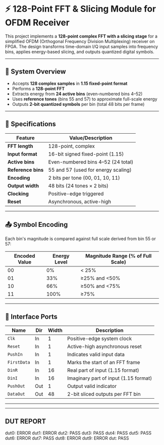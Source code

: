 
# ⚡ 128-Point FFT & Slicing Module for OFDM Receiver  

This project implements a **128-point complex FFT with a slicing stage** for a simplified OFDM (Orthogonal Frequency Division Multiplexing) receiver on FPGA. The design transforms time-domain I/Q input samples into frequency bins, applies energy-based slicing, and outputs quantized digital symbols.  

---

## 📘 System Overview  

- Accepts **128 complex samples** in **1.15 fixed-point format**  
- Performs a **128-point FFT**  
- Extracts energy from **24 active bins** (even-numbered bins 4–52)  
- Uses **reference tones** (bins 55 and 57) to approximate full-scale energy  
- Outputs **2-bit quantized symbols** per bin (total 48 bits per frame)  

---

## 🔧 Specifications  

| Feature            | Value/Description                              |
|---------------------|------------------------------------------------|
| **FFT length**      | 128-point, complex                             |
| **Input format**    | 16-bit signed fixed-point (1.15)               |
| **Active bins**     | Even-numbered bins 4–52 (24 total)             |
| **Reference bins**  | 55 and 57 (used for energy scaling)            |
| **Encoding**        | 2 bits per tone (00, 01, 10, 11)               |
| **Output width**    | 48 bits (24 tones × 2 bits)                    |
| **Clocking**        | Positive-edge triggered                        |
| **Reset**           | Asynchronous, active-high                      |

---

## 📤 Symbol Encoding  


Each bin's magnitude is compared against full scale derived from bin 55 or 57:

| Encoded Value | Energy Level | Magnitude Range (% of Full Scale) |
| ------------- | ------------ | --------------------------------- |
| 00            | 0%           | < 25%                             |
| 01            | 33%          | ≥25% and <50%                     |
| 10            | 66%          | ≥50% and <75%                     |
| 11            | 100%         | ≥75%                              |

---

## 🔄 Interface Ports  


| Name        | Dir | Width | Description                           |
| ----------- | --- | ----- | ------------------------------------- |
| `Clk`       | In  | 1     | Positive-edge system clock            |
| `Reset`     | In  | 1     | Active-high asynchronous reset        |
| `PushIn`    | In  | 1     | Indicates valid input data            |
| `FirstData` | In  | 1     | Marks the start of an FFT frame       |
| `DinR`      | In  | 16    | Real part of input (1.15 format)      |
| `DinI`      | In  | 16    | Imaginary part of input (1.15 format) |
| `PushOut`   | Out | 1     | Output valid indicator                |
| `DataOut`   | Out | 48    | 2-bit sliced outputs per FFT bin      |

---
--------------------
DUT REPORT
--------------------
dut0: ERROR
dut1: ERROR
dut2: PASS
dut3: PASS
dut4: PASS
dut5: PASS
dut6: ERROR
dut7: PASS
dut8: ERROR
dut9: ERROR
dut: PASS
